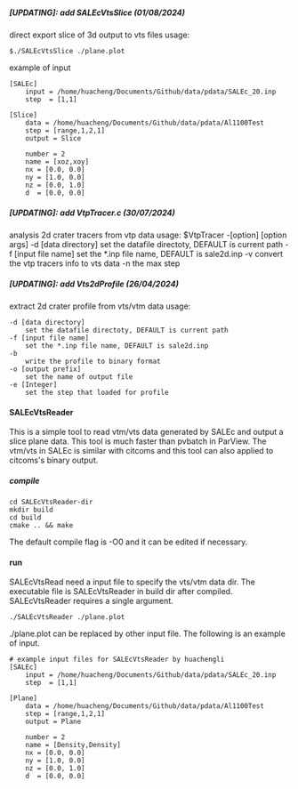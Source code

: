 ##### [UPDATING]: add SALEcVtsSlice (01/08/2024)
direct export slice of 3d output to vts files
usage:

    $./SALEcVtsSlice ./plane.plot
example of input
```shell
[SALEc]
    input = /home/huacheng/Documents/Github/data/pdata/SALEc_20.inp
    step  = [1,1]

[Slice]
    data = /home/huacheng/Documents/Github/data/pdata/Al1100Test
    step = [range,1,2,1]
    output = Slice
   
    number = 2
    name = [xoz,xoy]
    nx = [0.0, 0.0]
    ny = [1.0, 0.0]
    nz = [0.0, 1.0]
    d  = [0.0, 0.0]
```

##### [UPDATING]: add VtpTracer.c (30/07/2024)
analysis 2d crater tracers from vtp data
usage:
    $VtpTracer -[option] [option args]
    -d [data directory]
        set the datafile directoty, DEFAULT is current path
    -f [input file name]
        set the *.inp file name, DEFAULT is sale2d.inp
    -v 
        convert the vtp tracers info to vts data
    -n 
        the max step

##### [UPDATING]: add Vts2dProfile (26/04/2024)
extract 2d crater profile from vts/vtm data
usage:

    -d [data directory] 
        set the datafile directoty, DEFAULT is current path
    -f [input file name]
        set the *.inp file name, DEFAULT is sale2d.inp
    -b 
        write the profile to binary format
    -o [output prefix]
        set the name of output file
    -e [Integer]
        set the step that loaded for profile


#### SALEcVtsReader
This is a simple tool to read vtm/vts data generated by SALEc and output a slice 
plane data. This tool is much faster than pvbatch in ParView.
The vtm/vts in SALEc is similar with citcoms and this tool can also applied to citcoms's
binary output.

##### compile
```shell
cd SALEcVtsReader-dir
mkdir build 
cd build
cmake .. && make
```
The default compile flag is -O0 and it can be edited if necessary.

#### run
SALEcVtsRead need a input file to specify the vts/vtm data dir. 
The executable file is SALEcVtsReader in build dir after compiled.
SALEcVtsReader requires a single argument. 
```shell
./SALEcVtsReader ./plane.plot
```
./plane.plot can be replaced by other input file. 
The following is an example of input.
```shell
# example input files for SALEcVtsReader by huachengli
[SALEc]
    input = /home/huacheng/Documents/Github/data/pdata/SALEc_20.inp
    step  = [1,1]

[Plane]
    data = /home/huacheng/Documents/Github/data/pdata/Al1100Test
    step = [range,1,2,1]
    output = Plane
   
    number = 2
    name = [Density,Density]
    nx = [0.0, 0.0]
    ny = [1.0, 0.0]
    nz = [0.0, 1.0]
    d  = [0.0, 0.0]
```


